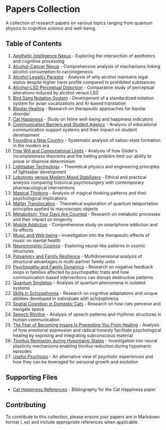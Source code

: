 # Papers Collection

A collection of research papers on various topics ranging from quantum physics to cognitive science and well-being.

## Table of Contents

1. [Aesthetic Intelligence Nexus](aesthetic_intelligence_nexus.md) - Exploring the intersection of aesthetics and cognitive processing
2. [Alcohol-Cancer Nexus](alcohol_cancer_connection.md) - Comprehensive analysis of mechanisms linking alcohol consumption to carcinogenesis
3. [Alcohol Legality Paradox](alcohol_legality_paradox.md) - Analysis of why alcohol maintains legal status despite higher harm profile compared to prohibited substances
4. [Alcohol-LSD Perceptual Distortion](alcohol_lsd_perceptual_distortion.md) - Comparative study of perceptual alterations induced by alcohol versus LSD
5. [Bird Song Notation System](bird_song_notation_system.md) - Development of a standardized notation system for avian vocalizations and AI-based translation
6. [Bipolar Healing](bipolar_healing.md) - Research on therapeutic approaches for bipolar disorder
7. [Cat Happiness](cat_happiness.md) - Study on feline well-being and happiness indicators
8. [Communication Barriers and Student Agency](communication_barriers_education.md) - Analysis of educational communication support systems and their impact on student development
9. [Founding a New Country](founding_new_country.md) - Systematic analysis of nation-state formation in the modern era
10. [Free Will and Computational Limits](free_will_computational_limits.md) - Analysis of how Gödel's incompleteness theorems and the halting problem limit our ability to prove or disprove determinism
11. [Lightsaber Technology](lightsaber_technology.md) - Theoretical physics and engineering principles of lightsaber development
12. [Lobotomy versus Modern Mood Stabilizers](lobotomy_vs_mood_stabilizers.md) - Ethical and practical analysis comparing historical psychosurgery with contemporary pharmacological interventions
13. [Magical Thinking](magical_thinking.md) - Analysis of magical thinking patterns and their psychological implications
14. [Matter Translocation](matter_translocation.md) - Theoretical exploration of quantum teleportation principles applied to macroscopic objects
15. [Metabolism: Your Days Are Counted](metabolism-your_days_are_counted.md) - Research on metabolic processes and their impact on longevity
16. [Mobile Addiction](mobile_addiction.md) - Comprehensive study on smartphone addiction and its effects
17. [Music and Well-being](music_well_being.md) - Investigation into the therapeutic effects of music on mental health
18. [Neuromorphic Cosmos](neuromorphic_cosmos.md) - Exploring neural-like patterns in cosmic structures
19. [Polyamory and Family Resilience](polyamory_family_resilience.md) - Multidimensional analysis of structural advantages in multi-partner family units
20. [Psychopathy and Family Dynamics](psychopathy_family_dynamics.md) - Research on negative feedback loops in families affected by psychopathic traits and how communication-based interventions can disrupt destructive patterns
21. [Quantum Singleton](quantum_singleton.md) - Analysis of quantum phenomena in isolated systems
22. [Skills in Schizophrenia](skills_schizophrenia.md) - Research on cognitive adaptations and unique abilities developed in individuals with schizophrenia
23. [Spatial Cognition in Domestic Cats](spatial_cognition-domestic_cats.md) - Research on how cats perceive and navigate space
24. [Speech Rhythm](speech_rhythm.md) - Analysis of speech patterns and rhythmic structures in human communication
25. [The Fear of Becoming Insane Is Preventing You From Healing](fear_insanity_healing.md) - Analysis of how emotional expression and radical honesty facilitate psychological healing by exposing and integrating subconscious material
26. [Tinnitus Remission during Hypomanic States](tinnitus_remission_in_hypomania.md) - Investigation into neural plasticity mechanisms enabling tinnitus reduction during hypomanic episodes
27. [Useful Psychosis](useful_psychosis.md) - An alternative view of psychotic experiences and how they can be leveraged for personal growth and evolution

## Supporting Files

- [Cat Happiness References](cat_happiness-references.bib) - Bibliography for the Cat Happiness paper

## Contributing

To contribute to this collection, please ensure your papers are in Markdown format (`.md`) and include appropriate references when applicable.
